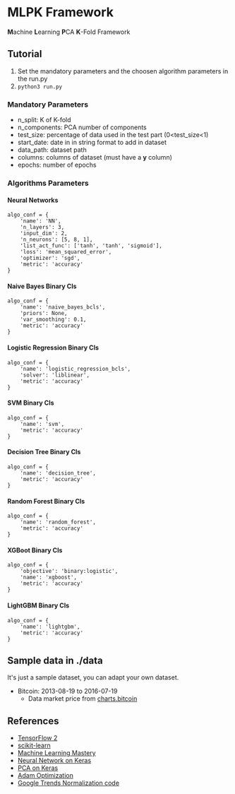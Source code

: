# MLPK Framework

**M**achine **L**earning **P**CA **K**-Fold Framework

## Tutorial

1. Set the mandatory parameters and the choosen algorithm parameters in the run.py
2. ```python3 run.py```

### Mandatory Parameters

- n_split: K of K-fold
- n_components: PCA number of components
- test_size: percentage of data used in the test part (0<test_size<1)
- start_date: date in in string format to add in dataset
- data_path: dataset path
- columns: columns of dataset (must have a **y** column)
- epochs: number of epochs

### Algorithms Parameters

#### Neural Networks

    algo_conf = {
        'name': 'NN',
        'n_layers': 3,
        'input_dim': 2,
        'n_neurons': [5, 8, 1],
        'list_act_func': ['tanh', 'tanh', 'sigmoid'],
        'loss': 'mean_squared_error',
        'optimizer': 'sgd',
        'metric': 'accuracy'
    }

#### Naive Bayes Binary Cls

    algo_conf = {
        'name': 'naive_bayes_bcls',
        'priors': None,
        'var_smoothing': 0.1,
        'metric': 'accuracy'
    }

#### Logistic Regression Binary Cls

    algo_conf = {
        'name': 'logistic_regression_bcls',
        'solver': 'liblinear',
        'metric': 'accuracy'
    }

#### SVM  Binary Cls

    algo_conf = {
        'name': 'svm',
        'metric': 'accuracy'
    }

#### Decision Tree Binary Cls

    algo_conf = {
        'name': 'decision_tree',
        'metric': 'accuracy'
    }

#### Random Forest Binary Cls

    algo_conf = {
        'name': 'random_forest',
        'metric': 'accuracy'
    }

#### XGBoot Binary Cls

    algo_conf = {
        'objective': 'binary:logistic',
        'name': 'xgboost',
        'metric': 'accuracy'
    }

#### LightGBM Binary Cls

    algo_conf = {
        'name': 'lightgbm',
        'metric': 'accuracy'
    }    

## Sample data in ./data

It's just a sample dataset, you can adapt your own dataset.

- Bitcoin: 2013-08-19 to 2016-07-19
  - Data market price from [charts.bitcoin](https://charts.bitcoin.com/bch/)

## References

- [TensorFlow 2](https://www.tensorflow.org/guide/effective_tf2)
- [scikit-learn](https://scikit-learn.org/stable/)
- [Machine Learning Mastery](https://machinelearningmastery.com/implement-backpropagation-algorithm-scratch-python/)
- [Neural Network on Keras](https://machinelearningmastery.com/5-step-life-cycle-neural-network-models-keras/)
- [PCA on Keras](https://www.kaggle.com/pmmilewski/pca-decomposition-and-keras-neural-network)
- [Adam Optimization](https://machinelearningmastery.com/adam-optimization-algorithm-for-deep-learning/)
- [Google Trends Normalization code](https://github.com/maliky)
